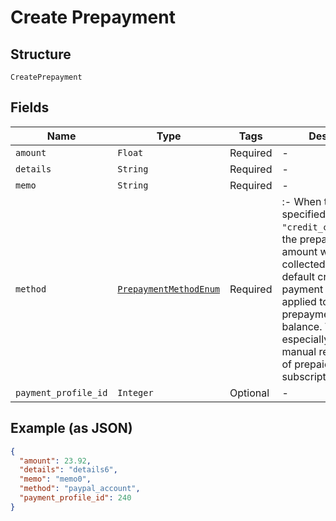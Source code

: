 
# Create Prepayment

## Structure

`CreatePrepayment`

## Fields

| Name | Type | Tags | Description |
|  --- | --- | --- | --- |
| `amount` | `Float` | Required | - |
| `details` | `String` | Required | - |
| `memo` | `String` | Required | - |
| `method` | [`PrepaymentMethodEnum`](../../doc/models/prepayment-method-enum.md) | Required | :- When the `method` specified is `"credit_card_on_file"`, the prepayment amount will be collected using the default credit card payment profile and applied to the prepayment account balance. This is especially useful for manual replenishment of prepaid subscriptions. |
| `payment_profile_id` | `Integer` | Optional | - |

## Example (as JSON)

```json
{
  "amount": 23.92,
  "details": "details6",
  "memo": "memo0",
  "method": "paypal_account",
  "payment_profile_id": 240
}
```

